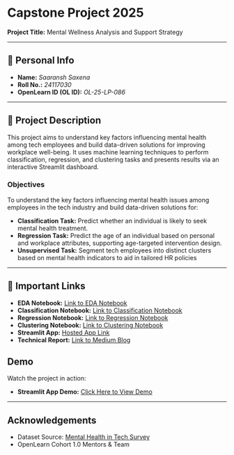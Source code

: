 # Capstone Project 2025  
**Project Title:** Mental Wellness Analysis and Support Strategy  

---

## 🧾 Personal Info
- **Name:** *Saaransh Saxena*  
- **Roll No.:** *24117030*  
- **OpenLearn ID (OL ID):** *OL-25-LP-086*  

---

## 📝 Project Description  
This project aims to understand key factors influencing mental health among tech employees and build data-driven solutions for improving workplace well-being. It uses machine learning techniques to perform classification, regression, and clustering tasks and presents results via an interactive Streamlit dashboard.

### **Objectives**
To understand the key factors influencing mental health issues among employees in the tech industry and
build data-driven solutions for:
- **Classification Task:** Predict whether an individual is likely to seek mental health treatment.
- **Regression Task:** Predict the age of an individual based on personal and workplace attributes, supporting age-targeted intervention design.
- **Unsupervised Task:** Segment tech employees into distinct clusters based on mental health indicators to aid in tailored HR policies

---

## 🔗 Important Links  
- **EDA Notebook:** [Link to EDA Notebook](https://github.com/saaransh0602/OL-25-LP-086/blob/main/Models%20%26%20Datasets/EDA.ipynb)
- **Classification Notebook:** [Link to Classification Notebook](https://github.com/saaransh0602/OL-25-LP-086/blob/main/Models%20%26%20Datasets/classification_model.ipynb)
- **Regression Notebook:** [Link to Regression Notebook](https://github.com/saaransh0602/OL-25-LP-086/blob/main/Models%20%26%20Datasets/regression_model.ipynb)
- **Clustering Notebook:** [Link to Clustering Notebook](https://github.com/saaransh0602/OL-25-LP-086/blob/main/Models%20%26%20Datasets/clustering.ipynb)
- **Streamlit App:** [Hosted App Link](https://saaransh-capstone-ol.streamlit.app/)  
- **Technical Report:** [Link to Medium Blog](#) 

## Demo  

Watch the project in action:  

- **Streamlit App Demo:** [Click Here to View Demo](https://saaransh-capstone-ol.streamlit.app/)  

---

## Acknowledgements
- Dataset Source: [Mental Health in Tech Survey](https://www.kaggle.com/datasets/osmi/mental-health-in-tech-survey)
- OpenLearn Cohort 1.0 Mentors & Team
